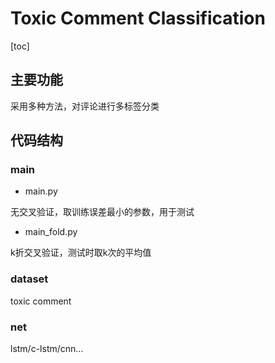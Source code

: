 # Toxic Comment Classification

[toc]

## 主要功能
采用多种方法，对评论进行多标签分类  

## 代码结构

### main

- main.py  

无交叉验证，取训练误差最小的参数，用于测试  

- main_fold.py  

k折交叉验证，测试时取k次的平均值  

### dataset

toxic comment

### net

lstm/c-lstm/cnn...

